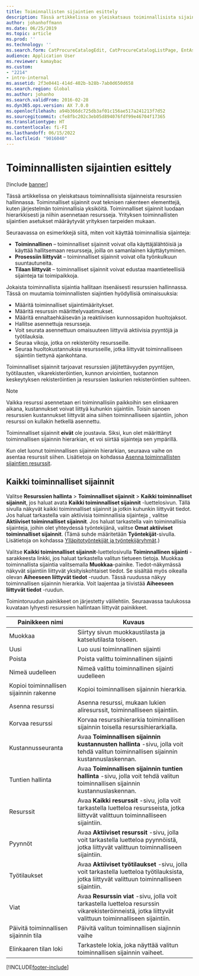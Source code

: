 ```yaml
---
title: Toiminnallisten sijaintien esittely
description: Tässä artikkelissa on yleiskatsaus toiminnallisista sijainneista resurssien hallinnassa.
author: johanhoffmann
ms.date: 06/25/2019
ms.topic: article
ms.prod: ''
ms.technology: ''
ms.search.form: CatProcureCatalogEdit, CatProcureCatalogListPage, EntAssetFunctionalLocationEditSubLocations, EntAssetFunctionalLocationLookup, EntAssetFunctionalLocationRename, EntAssetFunctionalLocation
audience: Application User
ms.reviewer: kamaybac
ms.custom:
- "2214"
- intro-internal
ms.assetid: 2f3e0441-414d-402b-b28b-7ab0d650d658
ms.search.region: Global
ms.author: johanho
ms.search.validFrom: 2016-02-28
ms.dyn365.ops.version: AX 7.0.0
ms.openlocfilehash: a94b366dc725db3af01c156ae517a241213f7d52
ms.sourcegitcommit: cfe8fbc202c3eb05d894076fdf99e46704f17365
ms.translationtype: HT
ms.contentlocale: fi-FI
ms.lasthandoff: 06/15/2022
ms.locfileid: "9016040"
---
```

# <a name="introduction-to-functional-locations"></a>Toiminnallisten sijaintien esittely

[!include [banner](../../includes/banner.md)]

 

Tässä artikkelissa on yleiskatsaus toiminnallisista sijainneista resurssien hallinnassa. Toiminnalliset sijainnit ovat teknisen rakenteen elementtejä, kuten järjestelmän toiminnallisia yksiköitä. Toiminnalliset sijainnit luodaan hierarkkisesti ja niihin asennetaan resursseja. Yrityksen toiminnallisten sijaintien asetukset määräytyvät yrityksen tarpeiden mukaan.

Seuraavassa on esimerkkejä siitä, miten voit käyttää toiminnallisia sijainteja:

- **Toiminnallinen** – toiminnalliset sijainnit voivat olla käyttäjälähtöisiä ja käyttää hallitsemaan resursseja, joilla on samanlainen käyttäytyminen.
- **Prosessiin liittyvät** – toiminnalliset sijainnit voivat olla työnkulkuun suuntautuneita.
- **Tilaan liittyvät** – toiminnalliset sijainnit voivat edustaa maantieteellisiä sijainteja tai toimipaikkoja.

Jokaista toiminnallista sijaintia hallitaan itsenäisesti resurssien hallinnassa. Tässä on muutamia toiminnallisten siajintien hyödyllisiä ominaisuuksia:

- Määritä toiminnalliset sijaintimääritykset.
- Määritä resurssin määrittelyvaatimukset.
- Määritä ennaltaehkäisevän ja reaktiivisen kunnossapidon huoltojaksot.
- Hallitse asennettuja resursseja.
- Voit seurata asennettuun omaisuuteen liittyviä aktiivisia pyyntöjä ja työtilauksia.
- Seuraa vikoja, jotka on rekisteröity resursseille.
- Seuraa huoltokustannuksia resursseille, jotka liittyvät toiminnalliseen sijaintiin tiettynä ajankohtana.

Toiminnalliset sijainnit tarjoavat resurssien jäljitettävyyden pyyntöjen, työtilausten, vikarekisteröintien, kunnon arviointien, tuotannon keskeytyksen rekisteröintien ja resurssien laskurien rekisteröintien suhteen.

> [!NOTE]
> Vaikka resurssi asennetaan eri toiminnallisiin paikkoihin sen elinkaaren aikana, kustannukset voivat liittyä kuhunkin sijaintiin. Toisin sanoen resurssien kustannukset liittyvät aina siihen toiminnalliseen sijaintiin, johon resurssi on kullakin hetkellä asennettu.

Toiminnalliset sijainnit **eivät** ole joustavia. Siksi, kun olet määrittänyt toiminnallisen sijainnin hierarkian, et voi siirtää sijainteja sen ympärillä. 

Kun olet luonut toiminnallisen sijainnin hierarkian, seuraava vaihe on asentaa resurssit siihen. Lisätietoja on kohdassa [Asenna toiminnallisten sijaintien resurssit](../functional-locations/install-objects-on-functional-locations.md).

## <a name="all-functional-locations"></a>Kaikki toiminnalliset sijainnit

Valitse **Resurssien hallinta** \> **Toiminnalliset sijainnit** \> **Kaikki toiminnalliset sijainnit**, jos haluat avata **Kaikki toiminnalliset sijainnit** -luettelosivun. Tällä sivulla näkyvät kaikki toiminnalliset sijainnit ja jotkin kuhunkin liittyvät tiedot. Jos haluat tarkastella vain aktiivisia toiminnallisia sijainteja , valitse **Aktiiviset toiminnalliset sijainnit**. Jos haluat tarkastella vain toiminnallisia sijainteja, joihin olet yhteydessä työntekijänä, valitse **Omat aktiiviset toiminnalliset sijainnit**. (Tämä suhde määritetään **Työntekijät**-sivulla. Lisätietoja on kohdassa [Ylläpitotyöntekijät ja työntekijäryhmät](../setup-for-objects/workers-and-worker-groups.md).)

Valitse **Kaikki toiminnalliset sijainnit**-luettelosivulla **Toiminnallinen sijainti** -sarakkeesta linkki, jos haluat tarkastella valitun tietueen tietoja. Muokkaa toiminnallista sijaintia valitsemalla **Muokkaa**-painike. Tiedot-näkymässä näkyvät sijaintiin liittyvät yksityiskohtaiset tiedot. Se sisältää myös oikealla olevan **Aiheeseen liittyvät tiedot** -ruudun. Tässä ruudussa näkyy toiminnallisen sijainnin hierarkia. Voit laajentaa ja tiivistää **Aiheeseen liittyvät tiedot** -ruudun.

Toimintoruudun painikkeet on järjestetty välilehtiin. Seuraavassa taulukossa kuvataan lyhyesti resurssien hallintaan liittyvät painikkeet.

| Painikkeen nimi                         | Kuvaus                                                                                                                                  |
|-------------------------------------|----------------------------------------------------------------------------------------------------------------------------------------------|
| Muokkaa                                | Siirtyy sivun muokkaustilasta ja katselutilasta toiseen.                                                                                         |
| Uusi                                 | Luo uusi toiminnallinen sijainti                                                                                                            |
| Poista                              | Poista valittu toiminnallinen sijainti                                                                                                     |
| Nimeä uudelleen                              | Nimeä valittu toiminnallinen sijainti uudelleen                                                                                                     |
| Kopioi toiminnallisen sijainnin rakenne  | Kopioi toiminnallisen sijainnin hierarkia.                                                                                                      |
| Asenna resurssi                       | Asenna resurssi, mukaan lukien aliresurssit, toiminnalliseen sijaintiin.                                                                        |
| Korvaa resurssi                       | Korvaa resurssihierarkia toiminnallisen sijainnin toisella resurssihierarkialla.                                                         |
| Kustannusseuranta                        | Avaa **Toiminnallisen sijainnin kustannusten hallinta** -sivu, jolla voit tehdä valitun toiminnallisen sijainnin kustannuslaskennan.                |
| Tuntien hallinta                        | Avaa **Toiminnallisen sijainnin tuntien hallinta** -sivu, jolla voit tehdä valitun toiminnallisen sijainnin kustannuslaskennan.                |
| Resurssit                              | Avaa **Kaikki resurssit** -sivu, jolla voit tarkastella luetteloa resursseista, jotka liittyvät valittuun toiminnalliseen sijaintiin.                      |
| Pyynnöt                            | Avaa **Aktiiviset resurssit** -sivu, jolla voit tarkastella luetteloa pyynnöistä, jotka liittyvät valittuun toiminnalliseen sijaintiin.               |
| Työtilaukset                         | Avaa **Aktiiviset työtilaukset** -sivu, jolla voit tarkastella luetteloa työtilauksista, jotka liittyvät valittuun toiminnalliseen sijaintiin.         |
| Viat                              | Avaa **Resurssin viat** -sivu, jolla voit tarkastella luetteloa resurssin vikarekisteröinneistä, jotka liittyvät valittuun toiminnalliseen sijaintiin. |
| Päivitä toiminnallisen sijainnin tila    | Päivitä valitun toiminnallisen siajinnin vaihe                                                                                        |
| Elinkaaren tilan loki                 | Tarkastele lokia, joka näyttää valitun toiminnallisen sijainnin vaiheet.                                                                        |


[!INCLUDE[footer-include](../../../includes/footer-banner.md)]